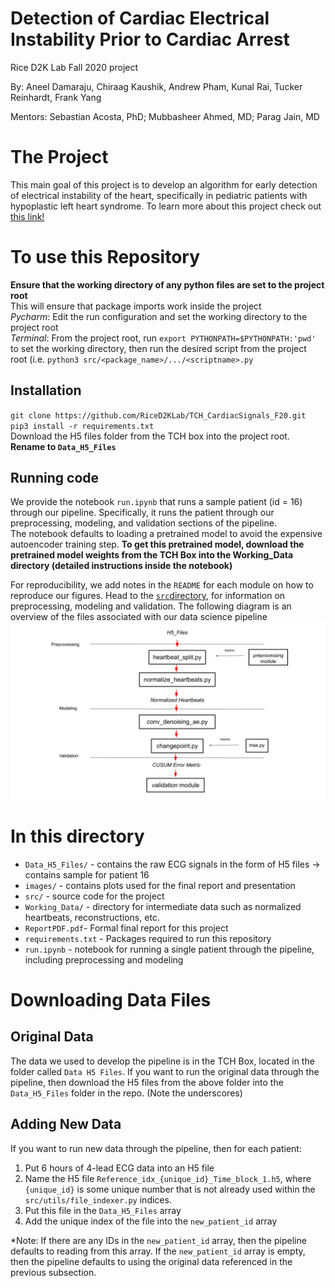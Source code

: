 # Detection of Cardiac Electrical Instability Prior to Cardiac Arrest
Rice D2K Lab Fall 2020 project

By: Aneel Damaraju, Chiraag Kaushik, Andrew Pham, Kunal Rai, Tucker Reinhardt, Frank Yang

Mentors: Sebastian Acosta, PhD; Mubbasheer Ahmed, MD; Parag Jain, MD

# The Project 

This main goal of this project is to develop an algorithm for early detection of electrical instability of the heart, specifically in pediatric patients with hypoplastic left heart syndrome. To learn more about this project check out [this link!](https://github.com/RiceD2KLab/TCH_CardiacSignals_F20/blob/master/ReportPDF.pdf)


# To use this Repository

**Ensure that the working directory of any python files are set to the project root**\
This will ensure that package imports work inside the project\
*Pycharm*: Edit the run configuration and set the working directory to the project root\
*Terminal*: From the project root, run `export PYTHONPATH=$PYTHONPATH:'pwd'` to set the working directory, then run the desired script from the project root (i.e. `python3 src/<package_name>/.../<scriptname>.py`


## Installation

`git clone https://github.com/RiceD2KLab/TCH_CardiacSignals_F20.git` \
`pip3 install -r requirements.txt` \
Download the H5 files folder from the TCH box into the project root. **Rename  to `Data_H5_Files`**

## Running code 
We provide the notebook `run.ipynb` that runs a sample patient (id = 16) through our pipeline. Specifically, it runs the
patient through our preprocessing, modeling, and validation sections of the pipeline.\
The notebook defaults to loading a pretrained model to avoid the expensive autoencoder training step. **To get this pretrained model, 
download the pretrained model weights from the TCH Box into the Working_Data directory (detailed instructions inside the notebook)**


For reproducibility, we add notes in the `README` for each module on how to reproduce our figures. Head to the [``src``directory](https://github.com/RiceD2KLab/TCH_CardiacSignals_F20/tree/master/src), for information on preprocessing, modeling and validation.
The following diagram is an overview of the files associated with our data science pipeline
![Data Science Pipeline Overview](images/pipelinediagram.svg) 

# In this directory
* `Data_H5_Files/` - contains the raw ECG signals in the form of H5 files -> contains sample for patient 16
* `images/` - contains plots used for the final report and presentation
*  `src/` - source code for the project
* `Working_Data/` - directory for intermediate data such as normalized heartbeats, reconstructions, etc.
* ``ReportPDF.pdf``- Formal final report for this project
* ``requirements.txt`` - Packages required to run this repository
* `run.ipynb` - notebook for running a single patient through the pipeline, including preprocessing and modeling

# Downloading Data Files
## Original Data
The data we used to develop the pipeline is in the TCH Box, located in the folder called `Data H5 Files`. 
If you want to run the original data through the pipeline, then download the H5 files from the above folder into the `Data_H5_Files` folder in the repo. (Note the underscores)


## Adding New Data
If you want to run new data through the pipeline, then for each patient: 
1) Put 6 hours of 4-lead ECG data into an H5 file
2) Name the H5 file `Reference_idx_{unique_id}_Time_block_1.h5`, where `{unique_id}` is some unique number that is not already used within the `src/utils/file_indexer.py` indices.
3) Put this file in the `Data_H5_Files` array 
4) Add the unique index of the file into the `new_patient_id` array

*Note: If there are any IDs in the `new_patient_id` array, then the pipeline defaults to reading from this array. 
If the `new_patient_id` array is empty, then the pipeline defaults to using the original data referenced in the previous subsection. 
